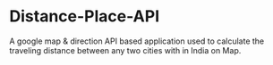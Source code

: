 # Distance-Place-API
A google map &amp; direction API based application used to calculate the traveling distance between any two cities with in India on Map.
